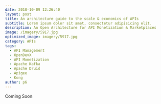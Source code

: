 ```yaml
---
date: 2018-10-09 12:26:40
layout: post
title: An architecture guide to the scale & economics of APIs
subtitle: Lorem ipsum dolor sit amet, consectetur adipisicing elit.
description: An Open Architecture for API Monetization & Marketplaces
image: /imagery/5917.jpg
optimized_image: imagery/5917.jpg
category: APIs
tags:
  - API Management
  - OpenDevX
  - API Monetization
  - Apache Kafka
  - Apache Druid
  - Apigee
  - Kong
author: p6
---
```

Coming Soon
